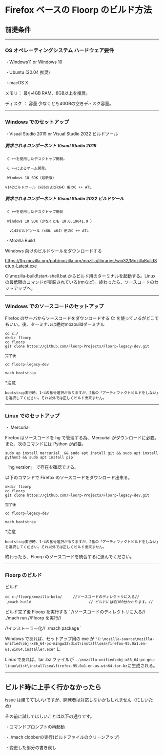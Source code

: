 # Firefox ベースの Floorp のビルド方法

## 前提条件
----

### OS オペレーティングシステム ハードウェア要件

・Windows11 or Windows 10

・Ubuntu (20.04 推奨)

・macOS X


メモリ： 最小4GB RAM、8GB以上を推奨。

ディスク ： 容量 少なくとも40GBの空きディスク容量。

----
### Windows でのセットアップ

・Visual Studio 2019 or Visual Studio 2022 ビルドツール
##### 要求されるコンポーネント Visual Studio 2019
 ` C ++を使用したデスクトップ開発。`

 ` C ++によるゲーム開発。`
 
` Windows 10 SDK（最新版）`

`v142ビルドツール（x86およびx64）用のC ++ ATL`

##### 要求されるコンポーネント Visual Studio 2022 ビルドツール

` C ++を使用したデスクトップ開発`

 ` Windows 10 SDK（少なくとも 10.0.19041.0 ）`
 
`  v143ビルドツール（x86、x64）用のC ++ ATL`


・Mozilla Build

Windows 向けのビルドツールをダウンロードする

https://ftp.mozilla.org/pub/mozilla.org/mozilla/libraries/win32/MozillaBuildSetup-Latest.exe

C:\mozilla-build\start-shell.bat からビルド用のターミナルを起動する。Linuxの最低限のコマンドが実装されている(rmなど)。終わったら、ソースコードのセットアップへ。

-------
### Windows でのソースコードのセットアップ

Firefox のサーバからソースコードをダウンロードする C: を使っているがどこでもいい。後、ターミナルは絶対mozbuildダーミナル

``` 
cd c:/
mkdir floorp
cd floorp
git clone https://github.com/Floorp-Projects/Floorp-legacy-dev.git

完了後

cd floorp-legacy-dev

mach bootstrap
```
*注意

`bootstrap実行時、1~4の番号選択がありますが、2番の「アーティファクトビルドをしない」を選択してください。それ以外では正しくビルド出来ません。`

------
### Linux でのセットアップ

・ Mercurial

Firefox はソースコードを hg で管理する為、Mercurial がダウンロードに必要。また、次のコマンドには Python が必要。

```
sudo ap install mercurial  && sudo apt install git && sudo apt install python3 && sudo apt install pip
```
 「hg version」 で存在を確認できる。

以下のコマンドで  Firefox のソースコードをダウンロード出来る。

```
mkdir floorp
cd floorp
git clone https://github.com/Floorp-Projects/Floorp-legacy-dev.git

完了後

cd floorp-legacy-dev

mach bootstrap

```
*注意

`bootstrap実行時、1~4の番号選択がありますが、2番の「アーティファクトビルドをしない」を選択してください。それ以外では正しくビルド出来ません。`

終わったら、Floorp のソースコードを統合するに進んでください。

----

### Floorp のビルド

ビルド
```
cd c:/floorp/mozilla-beta/     //ソースコードのディレクトリに入る//
./mach build   　　　　　　　　　　　　　　// ビルドには約100分かかります。//
```
ビルド完了後 Floorp を実行する
`
//ソースコードのディレクトリに入る//
./mach run                                //Floorp を実行//

//インストーラー化//
./mach package
`

Windows であれば、セットアップ用の exe が `"C:\mozilla-source\mozilla-unified\obj-x86_64-pc-mingw32\dist\install\sea\firefox-95.0a1.en-us.win64.installer.exe"` に

Linux であれば、tar .bz ファイルが `..\mozilla-unified\obj-x86_64-pc-gnu-linux\dist\install\sea\firefox-95.0a1.en-us.win64.tar.bz`に生成される。

----

## ビルド時に上手く行かなかったら

issue は建ててもいいですが、開発者は対応しないかもしれません（忙しいため）

その前に試してほしいことは以下の通りです。

・コマンドプロンプトの再起動

・./mach clobberの実行(ビルドファイルのクリーンアップ)

・変更した部分の書き戻し
